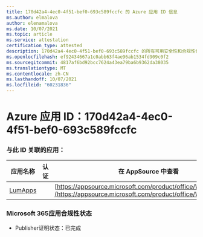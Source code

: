 ```yaml
---
title: 170d42a4-4ec0-4f51-bef0-693c589fccfc 的 Azure 应用 ID 信息
ms.author: elmalova
author: elenamalova
ms.date: 10/07/2021
ms.topic: article
ms.service: attestation
certification_type: attested
description: 170d42a4-4ec0-4f51-bef0-693c589fccfc 的所有可用安全性和合规性信息。
ms.openlocfilehash: ef92434667a1c0abb63f4ae96ab1534fd909c0f2
ms.sourcegitcommit: 4817af6bd92bcc7624a43ea79ba6b9362da38035
ms.translationtype: MT
ms.contentlocale: zh-CN
ms.lasthandoff: 10/07/2021
ms.locfileid: "60231836"
---
```

# <a name="azure-app-id-170d42a4-4ec0-4f51-bef0-693c589fccfc"></a>Azure 应用 ID：170d42a4-4ec0-4f51-bef0-693c589fccfc


### <a name="apps-associated-with-this-id"></a>与此 ID 关联的应用：
| **应用名称** | **认证** | **在 AppSource 中查看** |
|--------------|---------------|-----------------------|
| [LumApps](https://docs.microsoft.com/microsoft-365-app-certification/forward/WA200001015) |  | [https://appsource.microsoft.com/product/office/WA200001015](https://appsource.microsoft.com/product/office/WA200001015) |

### <a name="microsoft-365-app-compliance-status"></a>Microsoft 365应用合规性状态
- Publisher证明状态：已完成

